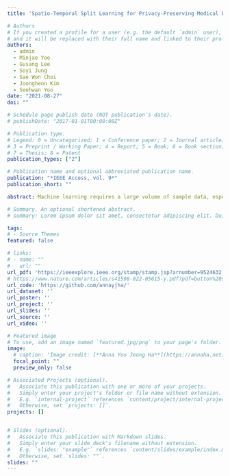 ```yaml
---
title: 'Spatio-Temporal Split Learning for Privacy-Preserving Medical Platforms: Case Studies With COVID-19 CT, X-Ray, and Cholesterol Data'

# Authors
# If you created a profile for a user (e.g. the default `admin` user), write the username (folder name) here
# and it will be replaced with their full name and linked to their profile.
authors:
  - admin
  - Minjae Yoo
  - Gusang Lee
  - Soyi Jung
  - Sae Won Choi
  - Joongheon Kim 
  - Seehwan Yoo
date: "2021-08-27"
doi: ""

# Schedule page publish date (NOT publication's date).
# publishDate: "2017-01-01T00:00:00Z"

# Publication type.
# Legend: 0 = Uncategorized; 1 = Conference paper; 2 = Journal article;
# 3 = Preprint / Working Paper; 4 = Report; 5 = Book; 6 = Book section;
# 7 = Thesis; 8 = Patent
publication_types: ["2"]

# Publication name and optional abbreviated publication name.
publication: "*IEEE Access, vol. 9*"
publication_short: ""

abstract: Machine learning requires a large volume of sample data, especially when it is used in high-accuracy medical applications. However, patient records are one of the most sensitive private information that is not usually shared among institutes. This paper presents spatio-temporal split learning, a distributed deep neural network framework, which is a turning point in allowing collaboration among privacy-sensitive organizations. Our spatio-temporal split learning presents how distributed machine learning can be efficiently conducted with minimal privacy concerns. The proposed split learning consists of a number of clients and a centralized server. Each client has only has one hidden layer, which acts as the privacy-preserving layer, and the centralized server comprises the other hidden layers and the output layer. Since the centralized server does not need to access the training data and trains the deep neural network with parameters received from the privacy-preserving layer, privacy of original data is guaranteed. We have coined the term, spatio-temporal split learning, as multiple clients are spatially distributed to cover diverse datasets from different participants, and we can temporally split the learning process, detaching the privacy preserving layer from the rest of the learning process to minimize privacy breaches. This paper shows how we can analyze the medical data whilst ensuring privacy using our proposed multi-site spatio-temporal split learning algorithm on Coronavirus Disease-19 (COVID-19) chest Computed Tomography (CT) scans, MUsculoskeletal RAdiographs (MURA) X-ray images, and cholesterol levels.

# Summary. An optional shortened abstract.
# summary: Lorem ipsum dolor sit amet, consectetur adipiscing elit. Duis posuere tellus ac convallis placerat. Proin tincidunt magna sed ex sollicitudin condimentum.

tags:
# - Source Themes
featured: false

# links:
# - name: ""
#   url: ""
url_pdf: 'https://ieeexplore.ieee.org/stamp/stamp.jsp?arnumber=9524632'
# https://www.nature.com/articles/s41598-022-05615-y.pdf?pdf=button%20sticky
url_code: 'https://github.com/annayjha/'
url_dataset: ''
url_poster: ''
url_project: ''
url_slides: ''
url_source: ''
url_video: ''

# Featured image
# To use, add an image named `featured.jpg/png` to your page's folder. 
image:
  # caption: 'Image credit: [**Anna Yoo Jeong Ha**](https://annaha.net)'
  focal_point: ""
  preview_only: false

# Associated Projects (optional).
#   Associate this publication with one or more of your projects.
#   Simply enter your project's folder or file name without extension.
#   E.g. `internal-project` references `content/project/internal-project/index.md`.
#   Otherwise, set `projects: []`.
projects: []


# Slides (optional).
#   Associate this publication with Markdown slides.
#   Simply enter your slide deck's filename without extension.
#   E.g. `slides: "example"` references `content/slides/example/index.md`.
#   Otherwise, set `slides: ""`.
slides: ""
---
```

<!-- 
{{% callout note %}}
Click the *Cite* button above to demo the feature to enable visitors to import publication metadata into their reference management software.
{{% /callout %}}

{{% callout note %}}
Create your slides in Markdown - click the *Slides* button to check out the example.
{{% /callout %}} -->

<!-- Supplementary notes can be added here, including [code, math, and images](https://wowchemy.com/docs/writing-markdown-latex/). -->
